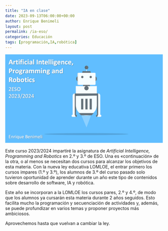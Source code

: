 ```yaml
---
title: "IA en clase"
date: 2023-09-13T06:00:00+00:00
author: Enrique Benimeli
layout: post
permalink: /ia-eso/
categories: Educación
tags: [programación,IA,robótica]
---
```


[![image](assets/images/posts/2023/09/aipr2.png)]()

Este curso 2023/2024 impartiré la asignatura de *Artificial Intelligence, Programming and Robotics* en 2.º y 3.º de ESO. Una es «continuación» de la otra, o al menos se necesitan dos cursos para alcanzar los objetivos de esta materia. Con la nueva ley educativa LOMLOE, el entrar primero los cursos impares (1.º y 3.º), los alumnos de 3.º del curso pasado solo tuvieron oportunidad de aprender durante un año este tipo de contenidos sobre desarrollo de software, IA y robótica.

Este año se incorporan a la LOMLOE los cursos pares, 2.º y 4.º, de modo que los alumnos ya cursarán esta materia durante 2 años seguidos. Esto facilita mucho la programación y secuenciación de actividades y, además, se puede profundizar en varios temas y proponer proyectos más ambiciosos.

Aprovechemos hasta que vuelvan a cambiar la ley. 


